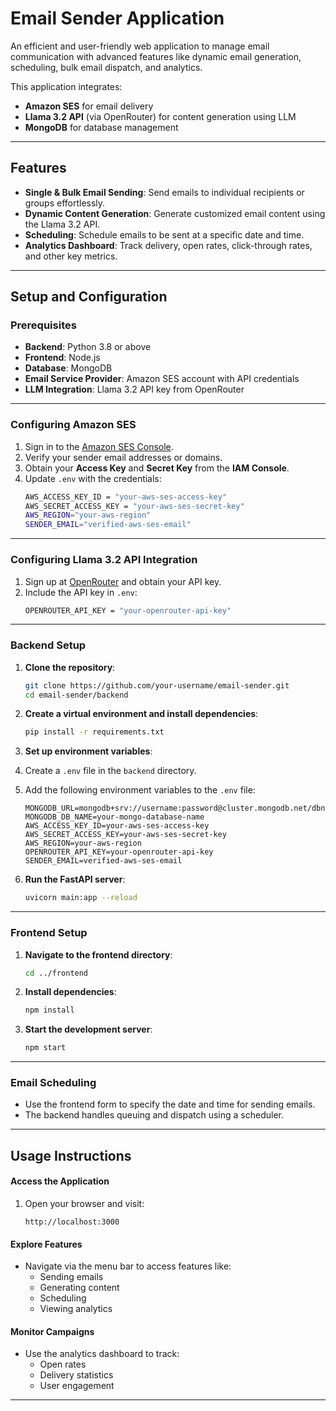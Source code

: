 # Email Sender Application  

An efficient and user-friendly web application to manage email communication with advanced features like dynamic email generation, scheduling, bulk email dispatch, and analytics.  

This application integrates:  
- **Amazon SES** for email delivery  
- **Llama 3.2 API** (via OpenRouter) for content generation using LLM
- **MongoDB** for database management  

---

## Features  

- **Single & Bulk Email Sending**: Send emails to individual recipients or groups effortlessly.  
- **Dynamic Content Generation**: Generate customized email content using the Llama 3.2 API.  
- **Scheduling**: Schedule emails to be sent at a specific date and time.  
- **Analytics Dashboard**: Track delivery, open rates, click-through rates, and other key metrics.  

---

## Setup and Configuration  

### Prerequisites  

- **Backend**: Python 3.8 or above  
- **Frontend**: Node.js 
- **Database**: MongoDB  
- **Email Service Provider**: Amazon SES account with API credentials  
- **LLM Integration**: Llama 3.2 API key from OpenRouter  

---

### Configuring Amazon SES  

1. Sign in to the [Amazon SES Console](https://console.aws.amazon.com/ses/).  
2. Verify your sender email addresses or domains.  
3. Obtain your **Access Key** and **Secret Key** from the **IAM Console**.  
4. Update `.env` with the credentials:  
   ```bash
   AWS_ACCESS_KEY_ID = "your-aws-ses-access-key"
   AWS_SECRET_ACCESS_KEY = "your-aws-ses-secret-key"
   AWS_REGION="your-aws-region"
   SENDER_EMAIL="verified-aws-ses-email"
   ```

---
### Configuring Llama 3.2 API Integration  

1. Sign up at [OpenRouter](https://openrouter.ai/) and obtain your API key.  
2. Include the API key in `.env`:  
   ```bash
   OPENROUTER_API_KEY = "your-openrouter-api-key"
   ```

---

### Backend Setup  

1. **Clone the repository**:  
   ```bash  
   git clone https://github.com/your-username/email-sender.git  
   cd email-sender/backend  
   ```  

2. **Create a virtual environment and install dependencies**:  
   ```bash  
   pip install -r requirements.txt  
   ```  

3. **Set up environment variables**:  
  1. Create a `.env` file in the `backend` directory.  
  2. Add the following environment variables to the `.env` file:  
     ```env
     MONGODB_URL=mongodb+srv://username:password@cluster.mongodb.net/dbname
     MONGODB_DB_NAME=your-mongo-database-name
     AWS_ACCESS_KEY_ID=your-aws-ses-access-key
     AWS_SECRET_ACCESS_KEY=your-aws-ses-secret-key
     AWS_REGION=your-aws-region
     OPENROUTER_API_KEY=your-openrouter-api-key
     SENDER_EMAIL=verified-aws-ses-email
     ```  

4. **Run the FastAPI server**:  
   ```bash  
   uvicorn main:app --reload  
   ```  

---

### Frontend Setup  

1. **Navigate to the frontend directory**:  
   ```bash  
   cd ../frontend  
   ```  

2. **Install dependencies**:  
   ```bash  
   npm install  
   ```  

3. **Start the development server**:  
   ```bash  
   npm start  
   ```  


---

### Email Scheduling 

- Use the frontend form to specify the date and time for sending emails.  
- The backend handles queuing and dispatch using a scheduler.  

---

## Usage Instructions  

#### Access the Application  

1. Open your browser and visit:  
   ```
   http://localhost:3000
   ```

#### Explore Features  

- Navigate via the menu bar to access features like:  
  - Sending emails  
  - Generating content  
  - Scheduling  
  - Viewing analytics  

#### Monitor Campaigns  

- Use the analytics dashboard to track:  
  - Open rates  
  - Delivery statistics  
  - User engagement  

---

